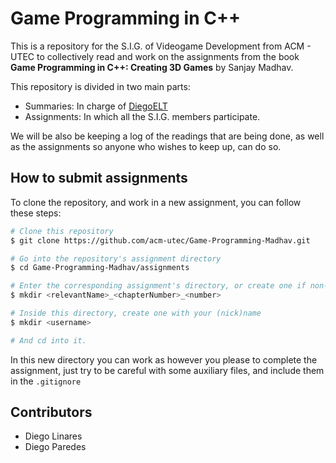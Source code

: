 # Game Programming in C++

This is a repository for the S.I.G. of Videogame Development from ACM - UTEC to collectively read and work on the assignments from the book **Game Programming in C++: Creating 3D Games** by Sanjay Madhav.

This repository is divided in two main parts:

* Summaries: In charge of  <a href="https://github.com/DiegoELT">DiegoELT</a>
* Assignments: In which all the S.I.G. members participate.

We will be also be keeping a log of the readings that are being done, as well as the assignments so anyone who wishes to keep up, can do so.

## How to submit assignments

To clone the repository, and work in a new assignment, you can follow these steps:

```bash
# Clone this repository
$ git clone https://github.com/acm-utec/Game-Programming-Madhav.git

# Go into the repository's assignment directory
$ cd Game-Programming-Madhav/assignments

# Enter the corresponding assignment's directory, or create one if non-existent
$ mkdir <relevantName>_<chapterNumber>_<number>

# Inside this directory, create one with your (nick)name
$ mkdir <username>

# And cd into it.
```

In this new directory you can work as however you please to complete the assignment, just try to be careful with some auxiliary files, and include them in the `.gitignore`

## Contributors

* Diego Linares
* Diego Paredes

